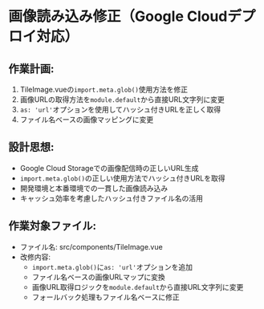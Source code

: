 # 画像読み込み修正（Google Cloudデプロイ対応）

## 作業計画:
1. TileImage.vueの`import.meta.glob()`使用方法を修正
2. 画像URLの取得方法を`module.default`から直接URL文字列に変更
3. `as: 'url'`オプションを使用してハッシュ付きURLを正しく取得
4. ファイル名ベースの画像マッピングに変更

## 設計思想:
- Google Cloud Storageでの画像配信時の正しいURL生成
- `import.meta.glob()`の正しい使用方法でハッシュ付きURLを取得
- 開発環境と本番環境での一貫した画像読み込み
- キャッシュ効率を考慮したハッシュ付きファイル名の活用

## 作業対象ファイル:
- ファイル名: src/components/TileImage.vue
- 改修内容:
  - `import.meta.glob()`に`as: 'url'`オプションを追加
  - ファイル名ベースの画像URLマップに変換
  - 画像URL取得ロジックを`module.default`から直接URL文字列に変更
  - フォールバック処理もファイル名ベースに修正